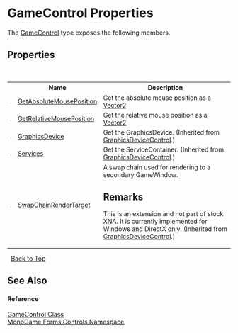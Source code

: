 # GameControl Properties
 

The <a href="0d225da8-c39d-60b3-d50a-4a77c5536056">GameControl</a> type exposes the following members.


## Properties
&nbsp;<table><tr><th></th><th>Name</th><th>Description</th></tr><tr><td>![Protected property](media/protproperty.gif "Protected property")</td><td><a href="1dff16b7-9797-677a-29f6-2ed0c350277a">GetAbsoluteMousePosition</a></td><td>
Get the absolute mouse position as a <a href="http://msdn2.microsoft.com/en-us/library/bb199660" target="_blank">Vector2</a></td></tr><tr><td>![Protected property](media/protproperty.gif "Protected property")</td><td><a href="04eac0d5-635d-36dc-57c7-2db803745ac7">GetRelativeMousePosition</a></td><td>
Get the relative mouse position as a <a href="http://msdn2.microsoft.com/en-us/library/bb199660" target="_blank">Vector2</a></td></tr><tr><td>![Public property](media/pubproperty.gif "Public property")</td><td><a href="626be498-0e97-5a36-0417-889298b3797b">GraphicsDevice</a></td><td>
Get the GraphicsDevice.
 (Inherited from <a href="770e635d-4558-8f1d-4b1f-0020f03cd5ee">GraphicsDeviceControl</a>.)</td></tr><tr><td>![Protected property](media/protproperty.gif "Protected property")</td><td><a href="82c81906-5328-762d-bcc1-bc53f9ad8953">Services</a></td><td>
Get the ServiceContainer.
 (Inherited from <a href="770e635d-4558-8f1d-4b1f-0020f03cd5ee">GraphicsDeviceControl</a>.)</td></tr><tr><td>![Public property](media/pubproperty.gif "Public property")</td><td><a href="3af18f31-0355-18ac-19bc-bd54f5296cb4">SwapChainRenderTarget</a></td><td>
A swap chain used for rendering to a secondary GameWindow. 

## Remarks
This is an extension and not part of stock XNA. It is currently implemented for Windows and DirectX only.
 (Inherited from <a href="770e635d-4558-8f1d-4b1f-0020f03cd5ee">GraphicsDeviceControl</a>.)</td></tr></table>&nbsp;
<a href="#gamecontrol-properties">Back to Top</a>

## See Also


#### Reference
<a href="0d225da8-c39d-60b3-d50a-4a77c5536056">GameControl Class</a><br /><a href="8f23f06b-3612-edfa-0d1a-0a586d1c5911">MonoGame.Forms.Controls Namespace</a><br />